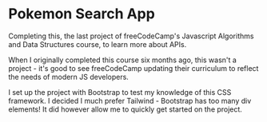 # Pokemon Search App

Completing this, the last project of freeCodeCamp's Javascript Algorithms and Data Structures course, to learn more about APIs.

When I originally completed this course six months ago, this wasn't a project - it's good to see freeCodeCamp updating their curriculum to reflect the needs of modern JS developers.

I set up the project with Bootstrap to test my knowledge of this CSS framework. I decided I much prefer Tailwind - Bootstrap has too many div elements! It did however allow me to quickly get started on the project.
